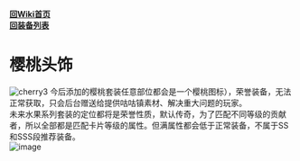 [**回Wiki首页**](../README.md)   
[**回装备列表**](../README.md)   
# 樱桃头饰
![cherry3](https://user-images.githubusercontent.com/35645329/193887221-d1632808-2241-43d4-b29d-f9faad6e37c4.gif) 今后添加的樱桃套装任意部位都会是一个樱桃图标），荣誉装备，无法正常获取，只会后台赠送给提供咕咕镇素材、解决重大问题的玩家。   
未来水果系列套装的定位都将是荣誉性质，默认传奇，为了匹配不同等级的贡献者，所以全部都是匹配卡片等级的属性。但满属性都会低于正常装备，不属于SS和SSS段推荐装备。    
![image](https://user-images.githubusercontent.com/35645329/193887872-bb3f7a26-eb34-42fa-9883-b3f222f15626.png)
